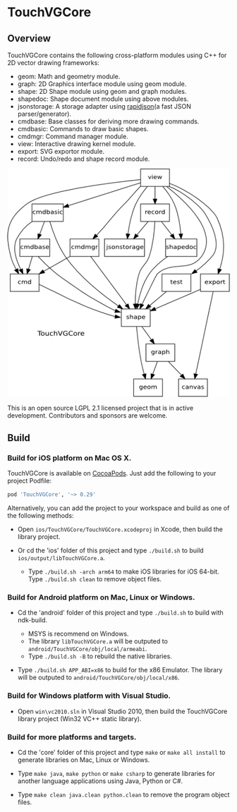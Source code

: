 # TouchVGCore

## Overview

TouchVGCore contains the following cross-platform modules using C++ for 2D vector drawing frameworks:

- geom: Math and geometry module.
- graph: 2D Graphics interface module using geom module.
- shape: 2D Shape module using geom and graph modules.
- shapedoc: Shape document module using above modules.
- jsonstorage: A storage adapter using [rapidjson](https://github.com/Kanma/rapidjson)(a fast JSON parser/generator).
- cmdbase: Base classes for deriving more drawing commands.
- cmdbasic: Commands to draw basic shapes.
- cmdmgr: Command manager module.
- view: Interactive drawing kernel module.
- export: SVG exportor module.
- record: Undo/redo and shape record module.

![modules](/doc/images/modules.png)

This is an open source LGPL 2.1 licensed project that is in active development. Contributors and sponsors are welcome.

## Build

### Build for **iOS** platform on Mac OS X.

TouchVGCore is available on [CocoaPods](http://cocoapods.org). Just add the following to your project Podfile:

```ruby
pod 'TouchVGCore', '~> 0.29'
```

Alternatively, you can add the project to your workspace and build as one of the following methods:

- Open `ios/TouchVGCore/TouchVGCore.xcodeproj` in Xcode, then build the library project.

- Or cd the 'ios' folder of this project and type `./build.sh` to build `ios/output/libTouchVGCore.a`.
   - Type `./build.sh -arch arm64` to make iOS libraries for iOS 64-bit. Type `./build.sh clean` to remove object files.

### Build for **Android** platform on Mac, Linux or Windows.

- Cd the 'android' folder of this project and type `./build.sh` to build with ndk-build.
  - MSYS is recommend on Windows.
  - The library `libTouchVGCore.a` will be outputed to `android/TouchVGCore/obj/local/armeabi`.
  - Type `./build.sh -B` to rebuild the native libraries.

- Type `./build.sh APP_ABI=x86` to build for the x86 Emulator. The library will be outputed to `android/TouchVGCore/obj/local/x86`.

### Build for **Windows** platform with Visual Studio.

- Open `win\vc2010.sln` in Visual Studio 2010, then build the TouchVGCore library project (Win32 VC++ static library).
   
### Build for more platforms and targets.

- Cd the 'core' folder of this project and type `make` or `make all install` to generate libraries on Mac, Linux or Windows.

- Type `make java`, `make python` or `make csharp` to generate libraries for another language applications using Java, Python or C#.

- Type `make clean java.clean python.clean` to remove the program object files.
